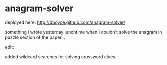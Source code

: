 anagram-solver
==============

deployed here: http://dboyce.github.com/anagram-solver/

something i wrote yesterday lunchtime when I couldn't solve the anagram in puzzle section of the paper... 

edit:

added wildcard searches for solving crossword clues...
